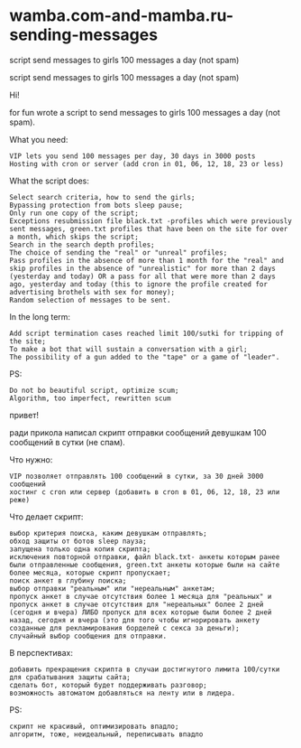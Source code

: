 wamba.com-and-mamba.ru-sending-messages
=======================================

script send messages to girls 100 messages a day (not spam)


script send messages to girls 100 messages a day (not spam)

Hi!

for fun wrote a script to send messages to girls 100 messages a day (not spam).

What you need:

    VIP lets you send 100 messages per day, 30 days in 3000 posts
    Hosting with cron or server (add cron in 01, 06, 12, 18, 23 or less)

What the script does:

    Select search criteria, how to send the girls;
    Bypassing protection from bots sleep pause;
    Only run one copy of the script;
    Exceptions resubmission file black.txt -profiles which were previously sent messages, green.txt profiles that have been on the site for over a month, which skips the script;
    Search in the search depth profiles;
    The choice of sending the "real" or "unreal" profiles;
    Pass profiles in the absence of more than 1 month for the "real" and skip profiles in the absence of "unrealistic" for more than 2 days (yesterday and today) OR a pass for all that were more than 2 days ago, yesterday and today (this to ignore the profile created for advertising brothels with sex for money);
    Random selection of messages to be sent.

In the long term:

    Add script termination cases reached limit 100/sutki for tripping of the site;
    To make a bot that will sustain a conversation with a girl;
    The possibility of a gun added to the "tape" or a game of "leader".

PS:

    Do not bo beautiful script, optimize scum;
    Algorithm, too imperfect, rewritten scum

привет!

ради прикола написал скрипт отправки сообщений девушкам 100 сообщений в сутки (не спам).

Что нужно:

    VIP позволяет отправлять 100 сообщений в сутки, за 30 дней 3000 сообщений
    хостинг с cron или сервер (добавить в cron в 01, 06, 12, 18, 23 или реже)

Что делает скрипт:

    выбор критерия поиска, каким девушкам отправлять;
    обход защиты от ботов sleep пауза;
    запущена только одна копия скрипта;
    исключения повторной отправки, файл black.txt- анкеты которым ранее были отправленные сообщения, green.txt анкеты которые были на сайте более месяца, которые скрипт пропускает;
    поиск анкет в глубину поиска;
    выбор отправки "реальным" или "нереальным" анкетам;
    пропуск анкет в случае отсутствия более 1 месяца для "реальных" и пропуск анкет в случае отсутствия для "нереальных" более 2 дней (сегодня и вчера) ЛИБО пропуск для всех которые были более 2 дней назад, сегодня и вчера (это для того чтобы игнорировать анкету созданные для рекламирования борделей с секса за деньги);
    случайный выбор сообщения для отправки.

В перспективах:

    добавить прекращения скрипта в случаи достигнутого лимита 100/сутки для срабатывания защиты сайта;
    сделать бот, который будет поддерживать разговор;
    возможность автоматом добавляться на ленту или в лидера.

PS:

    скрипт не красивый, оптимизировать впадло;
    алгоритм, тоже, неидеальный, переписывать впадло
